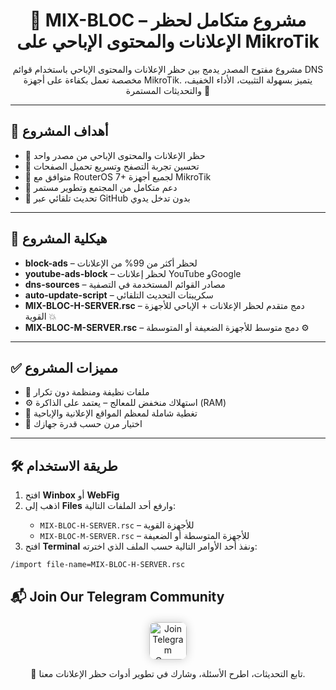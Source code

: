 <h1 align="center">🔀 MIX-BLOC – مشروع متكامل لحظر الإعلانات والمحتوى الإباحي على MikroTik</h1> <p align="center"> مشروع مفتوح المصدر يدمج بين حظر الإعلانات والمحتوى الإباحي باستخدام قوائم DNS مخصصة تعمل بكفاءة على أجهزة MikroTik. يتميز بسهولة التثبيت، الأداء الخفيف، والتحديثات المستمرة 💪 </p> <hr> <h2>🎯 أهداف المشروع</h2> <ul> <li>🚫 حظر الإعلانات والمحتوى الإباحي من مصدر واحد</li> <li>📡 تحسين تجربة التصفح وتسريع تحميل الصفحات</li> <li>🧱 متوافق مع RouterOS 7+ لجميع أجهزة MikroTik</li> <li>🧠 دعم متكامل من المجتمع وتطوير مستمر</li> <li>🔄 تحديث تلقائي عبر GitHub بدون تدخل يدوي</li> </ul> <hr> <h2>📂 هيكلية المشروع</h2> <ul> <li><strong>block-ads</strong> – لحظر أكثر من 99% من الإعلانات</li> <li><strong>youtube-ads-block</strong> – لحظر إعلانات YouTube وGoogle</li> <li><strong>dns-sources</strong> – مصادر القوائم المستخدمة في التصفية</li> <li><strong>auto-update-script</strong> – سكريبتات التحديث التلقائي</li> <li><strong>MIX-BLOC-H-SERVER.rsc</strong> – دمج متقدم لحظر الإعلانات + الإباحي للأجهزة القوية 💥</li> <li><strong>MIX-BLOC-M-SERVER.rsc</strong> – دمج متوسط للأجهزة الضعيفة أو المتوسطة ⚙️</li> </ul> <hr> <h2>✅ مميزات المشروع</h2> <ul> <li>🔐 ملفات نظيفة ومنظمة دون تكرار</li> <li>⚙️ استهلاك منخفض للمعالج – يعتمد على الذاكرة (RAM)</li> <li>🧼 تغطية شاملة لمعظم المواقع الإعلانية والإباحية</li> <li>🎯 اختيار مرن حسب قدرة جهازك</li> </ul> <hr> <h2>🛠️ طريقة الاستخدام</h2> <ol> <li>افتح <strong>Winbox</strong> أو <strong>WebFig</strong></li> <li>اذهب إلى <strong>Files</strong> وارفع أحد الملفات التالية:</li> <ul> <li><code>MIX-BLOC-H-SERVER.rsc</code> – للأجهزة القوية</li> <li><code>MIX-BLOC-M-SERVER.rsc</code> – للأجهزة المتوسطة أو الضعيفة</li> </ul> <li>افتح <strong>Terminal</strong> ونفذ أحد الأوامر التالية حسب الملف الذي اخترته:</li> </ol> <pre><code>/import file-name=MIX-BLOC-H-SERVER.rsc</code></pre>

<h2>📬 Join Our Telegram Community</h2>

<div align="center" style="margin-top: 20px;">
  <a href="https://t.me/star1ink_1raq" target="_blank">
    <img src="https://img.shields.io/badge/Join%20Us%20on-Telegram-2CA5E0?style=for-the-badge&logo=telegram&logoColor=white" alt="Join Telegram Group" height="60" style="border-radius: 10px; box-shadow: 0 0 15px rgba(0,0,0,0.2);">
  </a>
</div>

<p align="center">
  💬 تابع التحديثات، اطرح الأسئلة، وشارك في تطوير أدوات حظر الإعلانات معنا.
